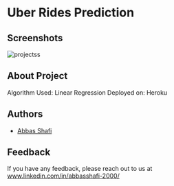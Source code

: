 
<!-- ![Logo](http://www.synergyzer.com/wp-content/uploads/2020/06/uber.jpg) -->


# Uber Rides Prediction








## Screenshots

![projectss](https://user-images.githubusercontent.com/57635556/146496242-6b4e6139-258c-4eb6-84ad-de847db030ac.png)

## About Project
Algorithm Used: Linear Regression
Deployed on: Heroku
 
## Authors

- [Abbas Shafi](https://github.com/abbasshafi)

## Feedback

If you have any feedback, please reach out to us at www.linkedin.com/in/abbasshafi-2000/
